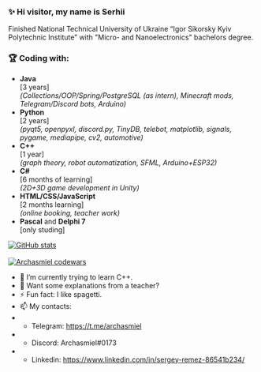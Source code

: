 ### ✨ Hi visitor, my name is Serhii<br> 
Finished National Technical University of Ukraine “Igor Sikorsky Kyiv Polytechnic Institute” with "Micro- and Nanoelectronics" bachelors degree.<br> 



### 🏆 Coding with:
- **Java**<br> 
[3 years]<br> 
*(Сollections/OOP/Spring/PostgreSQL (as intern), Minecraft mods, Telegram/Discord bots, Arduino)*
- **Python**<br/> 
[2 years]<br> 
*(pyqt5, openpyxl, discord.py, TinyDB, telebot, matplotlib, signals, pygame, mediapipe, cv2, automotive)*
- **C++**<br> 
[1 year]<br> 
*(graph theory, robot automatization, SFML, Arduino+ESP32)*
- **C#**<br> 
[6 months of learning]<br> 
*(2D+3D game development in Unity)*
- **HTML/CSS/JavaScript**<br> 
[2 months learning]<br> 
*(online booking, teacher work)*
- **Pascal** and **Delphi 7**<br> 
[only studing]<br> 


[![GitHub stats](https://github-readme-stats.vercel.app/api?username=Archasmiel&theme=gruvbox)](https://github.com/anuraghazra/github-readme-stats) <br><br>
[![Archasmiel codewars](https://www.codewars.com/users/Archasmiel/badges/large)](https://www.codewars.com/users/Archasmiel)


- 🌱 I’m currently trying to learn C++.
- 💬 Want some explanations from a teacher?
- ⚡ Fun fact: I like spagetti.
- 📫 My contacts: 
- - Telegram: https://t.me/archasmiel
- - Discord: Archasmiel#0173
- - Linkedin: https://www.linkedin.com/in/sergey-remez-86541b234/

